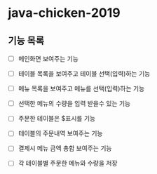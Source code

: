# java-chicken-2019

## 기능 목록

- [ ] 메인화면 보여주는 기능
- [ ] 테이블 목록을 보여주고 테이블 선택(입력)하는 기능
- [ ] 메뉴 목록을 보여주고 메뉴를 선택(입력)하는 기능
- [ ] 선택한 메뉴의 수량을 입력 받을수 있는 기능
- [ ] 주문한 테이블은 $표시를 기능
- [ ] 테이블의 주문내역 보여주는 기능
- [ ] 결제시 메뉴 금액 총합 보여주는 기능

- [ ] 각 테이블별 주문한 메뉴와 수량을 저장
